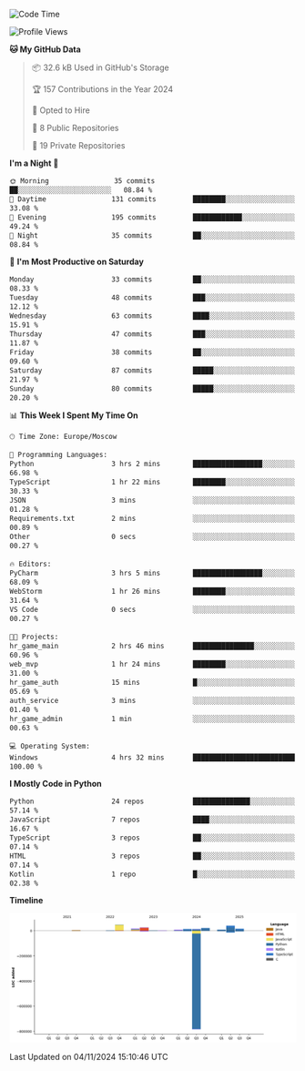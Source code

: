 <!--START_SECTION:waka-->
![Code Time](http://img.shields.io/badge/Code%20Time-547%20hrs%2035%20mins-blue)

![Profile Views](http://img.shields.io/badge/Profile%20Views-9-blue)

**🐱 My GitHub Data** 

> 📦 32.6 kB Used in GitHub's Storage 
 > 
> 🏆 157 Contributions in the Year 2024
 > 
> 💼 Opted to Hire
 > 
> 📜 8 Public Repositories 
 > 
> 🔑 19 Private Repositories 
 > 
**I'm a Night 🦉** 

```text
🌞 Morning                35 commits          ██░░░░░░░░░░░░░░░░░░░░░░░   08.84 % 
🌆 Daytime                131 commits         ████████░░░░░░░░░░░░░░░░░   33.08 % 
🌃 Evening                195 commits         ████████████░░░░░░░░░░░░░   49.24 % 
🌙 Night                  35 commits          ██░░░░░░░░░░░░░░░░░░░░░░░   08.84 % 
```
📅 **I'm Most Productive on Saturday** 

```text
Monday                   33 commits          ██░░░░░░░░░░░░░░░░░░░░░░░   08.33 % 
Tuesday                  48 commits          ███░░░░░░░░░░░░░░░░░░░░░░   12.12 % 
Wednesday                63 commits          ████░░░░░░░░░░░░░░░░░░░░░   15.91 % 
Thursday                 47 commits          ███░░░░░░░░░░░░░░░░░░░░░░   11.87 % 
Friday                   38 commits          ██░░░░░░░░░░░░░░░░░░░░░░░   09.60 % 
Saturday                 87 commits          █████░░░░░░░░░░░░░░░░░░░░   21.97 % 
Sunday                   80 commits          █████░░░░░░░░░░░░░░░░░░░░   20.20 % 
```


📊 **This Week I Spent My Time On** 

```text
🕑︎ Time Zone: Europe/Moscow

💬 Programming Languages: 
Python                   3 hrs 2 mins        █████████████████░░░░░░░░   66.98 % 
TypeScript               1 hr 22 mins        ████████░░░░░░░░░░░░░░░░░   30.33 % 
JSON                     3 mins              ░░░░░░░░░░░░░░░░░░░░░░░░░   01.28 % 
Requirements.txt         2 mins              ░░░░░░░░░░░░░░░░░░░░░░░░░   00.89 % 
Other                    0 secs              ░░░░░░░░░░░░░░░░░░░░░░░░░   00.27 % 

🔥 Editors: 
PyCharm                  3 hrs 5 mins        █████████████████░░░░░░░░   68.09 % 
WebStorm                 1 hr 26 mins        ████████░░░░░░░░░░░░░░░░░   31.64 % 
VS Code                  0 secs              ░░░░░░░░░░░░░░░░░░░░░░░░░   00.27 % 

🐱‍💻 Projects: 
hr_game_main             2 hrs 46 mins       ███████████████░░░░░░░░░░   60.96 % 
web_mvp                  1 hr 24 mins        ████████░░░░░░░░░░░░░░░░░   31.00 % 
hr_game_auth             15 mins             █░░░░░░░░░░░░░░░░░░░░░░░░   05.69 % 
auth_service             3 mins              ░░░░░░░░░░░░░░░░░░░░░░░░░   01.40 % 
hr_game_admin            1 min               ░░░░░░░░░░░░░░░░░░░░░░░░░   00.63 % 

💻 Operating System: 
Windows                  4 hrs 32 mins       █████████████████████████   100.00 % 
```

**I Mostly Code in Python** 

```text
Python                   24 repos            ██████████████░░░░░░░░░░░   57.14 % 
JavaScript               7 repos             ████░░░░░░░░░░░░░░░░░░░░░   16.67 % 
TypeScript               3 repos             ██░░░░░░░░░░░░░░░░░░░░░░░   07.14 % 
HTML                     3 repos             ██░░░░░░░░░░░░░░░░░░░░░░░   07.14 % 
Kotlin                   1 repo              █░░░░░░░░░░░░░░░░░░░░░░░░   02.38 % 
```



**Timeline**

![Lines of Code chart](https://raw.githubusercontent.com/adlemx/adlemx/main/assets/bar_graph.png)


 Last Updated on 04/11/2024 15:10:46 UTC
<!--END_SECTION:waka-->
